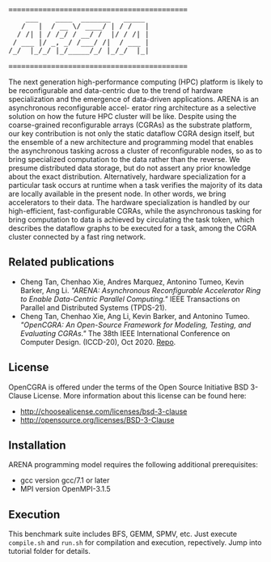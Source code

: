 <pre>
==========================================
    ___    ____  _______   _____ 
   /   |  / __ \/ ____/ | / /   |
  / /| | / /_/ / __/ /  |/ / /| |
 / ___ |/ _, _/ /___/ /|  / ___ |
/_/  |_/_/ |_/_____/_/ |_/_/  |_|
                                 
==========================================
</pre>

The next generation high-performance computing (HPC) platform is likely to be reconfigurable and data-centric due to the trend of hardware specialization and the emergence of data-driven applications. ARENA is an asynchronous reconfigurable accel- erator ring architecture as a selective solution on how the future HPC cluster will be like. Despite using the coarse-grained reconfigurable arrays (CGRAs) as the substrate platform, our key contribution is not only the static dataflow CGRA design itself, but the ensemble of a new architecture and programming model that enables the asynchronous tasking across a cluster of reconfigurable nodes, so as to bring specialized computation to the data rather than the reverse. We presume distributed data storage, but do not assert any prior knowledge about the exact distribution. Alternatively, hardware specialization for a particular task occurs at runtime when a task verifies the majority of its data are locally available in the present node. In other words, we bring accelerators to their data. The hardware specialization is handled by our high-efficient, fast-configurable CGRAs, while the asynchronous tasking for bring computation to data is achieved by circulating the task token, which describes the dataflow graphs to be executed for a task, among the CGRA cluster connected by a fast ring network.


Related publications
--------------------------------------------------------------------------

- Cheng Tan, Chenhao Xie, Andres Marquez, Antonino Tumeo, Kevin Barker, Ang Li. _"ARENA: Asynchronous Reconfigurable Accelerator Ring to Enable Data-Centric Parallel Computing."_ IEEE Transactions on Parallel and Distributed Systems (TPDS-21).
- Cheng Tan, Chenhao Xie, Ang Li, Kevin Barker, and Antonino Tumeo. _"OpenCGRA: An Open-Source Framework for Modeling, Testing, and Evaluating CGRAs."_ The 38th IEEE International Conference on Computer Design. (ICCD-20), Oct 2020.  [Repo](https://github.com/pnnl/OpenCGRA).


License
--------------------------------------------------------------------------

OpenCGRA is offered under the terms of the Open Source Initiative BSD 3-Clause License. More information about this license can be found here:

  - http://choosealicense.com/licenses/bsd-3-clause
  - http://opensource.org/licenses/BSD-3-Clause



Installation
--------------------------------------------------------

ARENA programming model requires the following additional prerequisites:

 - gcc version gcc/7.1 or later
 - MPI version OpenMPI-3.1.5


Execution
--------------------------------------------------------

This benchmark suite includes BFS, GEMM, SPMV, etc. Just execute `compile.sh` and `run.sh` for compilation and execution, repectively.
Jump into tutorial folder for details.

